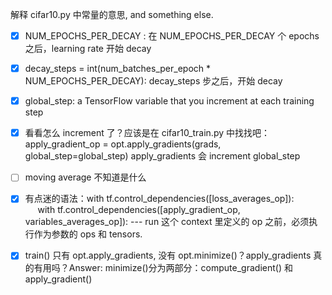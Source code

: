 解释 cifar10.py 中常量的意思, and something else.

- [x] NUM_EPOCHS_PER_DECAY : 在 NUM_EPOCHS_PER_DECAY 个 epochs 之后，learning rate 开始 decay

- [x] decay_steps = int(num_batches_per_epoch * NUM_EPOCHS_PER_DECAY): decay_steps 步之后，开始 decay

- [x] global_step:  a TensorFlow variable that you increment at each training step 
- [x] 看看怎么 increment 了？应该是在 cifar10_train.py 中找找吧： apply_gradient_op = opt.apply_gradients(grads, global_step=global_step)
apply_gradients 会 increment global_step
- [ ] moving average 不知道是什么
- [x] 有点迷的语法：with tf.control_dependencies([loss_averages_op]):
                  with tf.control_dependencies([apply_gradient_op, variables_averages_op]): --- run 这个 context 里定义的 op 之前，必须执行作为参数的 ops 和 tensors.
- [x] train() 只有 opt.apply_gradients, 没有 opt.minimize()？apply_gradients 真的有用吗？Answer: minimize()分为两部分：compute_gradient() 和 apply_gradient()
